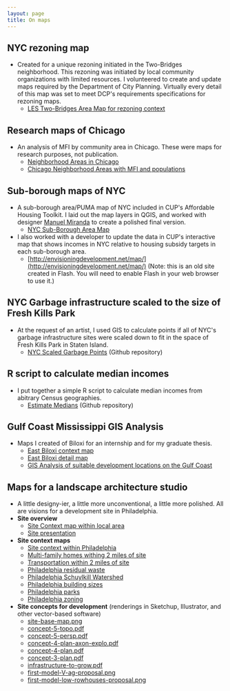 ```yaml
---
layout: page
title: On maps
---
```



## NYC rezoning map
* Created for a unique rezoning initiated in the Two-Bridges neighborhood. This rezoning was initiated by local community organizations with limited resources. I volunteered to create and update maps required by the Department of City Planning. Virtually every detail of this map was set to meet DCP's requirements specifications for rezoning maps. 
	* [LES Two-Bridges Area Map for rezoning context](./Area-map_LESCW_20200130.pdf)

## Research maps of Chicago
* An analysis of MFI by community area in Chicago. These were maps for research purposes, not publication. 
	* [Neighborhood Areas in Chicago](chicago/CUP-AHT-Chicago-Areas.pdf)
	* [Chicago Neighborhood Areas with MFI and populations](chicago/Chicago-areas-with-MFI-pop+toobigtoosmall.pdf)

## Sub-borough maps of NYC
* A sub-borough area/PUMA map of NYC included in CUP's Affordable Housing Toolkit. I laid out the map layers in QGIS, and worked with designer [Manuel Miranda](http://www.manuelmiranda.info/) to create a polished final version.
	* [NYC Sub-Borough Area Map](./20191209_basemap.png)
* I also worked with a developer to update the data in CUP's interactive map that shows incomes in NYC relative to housing subsidy targets in each sub-borough area.
	* [http://envisioningdevelopment.net/map/](http://envisioningdevelopment.net/map/) (Note: this is an old site created in Flash. You will need to enable Flash in your web browser to use it.)

## NYC Garbage infrastructure scaled to the size of Fresh Kills Park
* At the request of an artist, I used GIS to calculate points if all of NYC's garbage infrastructure sites were scaled down to fit in the space of Fresh Kills Park in Staten Island.
	* [NYC Scaled Garbage Points](https://github.com/grannycart/NYC-scaled-garbage-points-map) (Github repository)

## R script to calculate median incomes
* I put together a simple R script to calculate median incomes from abitrary Census geographies.
	* [Estimate Medians](http://github.com/grannycart/estimate-medians) (Github repository)

## Gulf Coast Mississippi GIS Analysis
* Maps I created of Biloxi for an internship and for my graduate thesis.
	* [East Biloxi context map](biloxi/EB_context.pdf)
	* [East Biloxi detail map](biloxi/EB_detail.pdf)
	* [GIS Analysis of suitable development locations on the Gulf Coast](biloxi/presentation_07292009_complete2.pdf)

## Maps for a landscape architecture studio
* A little designy-ier, a little more unconventional, a little more polished. All are visions for a development site in Philadelphia.
* **Site overview**
	* [Site Context map within local area](LAstudio/site-context-map.pdf)
	* [Site presentation](LAstudio/mtorrey-final-11x17.pdf)
* **Site context maps**
	* [Site context within Philadelphia](LAstudio/context1.pdf)
	* [Multi-family homes withing 2 miles of site](LAstudio/multi-family-2miles.pdf)
	* [Transportation within 2 miles of site](LAstudio/transport-2miles.pdf)
	* [Philadelphia residual waste](LAstudio/phil-residual-waste.pdf)
	* [Philadelphia Schuylkill Watershed](LAstudio/phil-schuylkill_watershed.pdf)
	* [Philadelphia building sizes](LAstudio/phil_buildingsize-1.pdf)
	* [Philadelphia parks](LAstudio/phil_parks_bike.pdf)
	* [Philadelphia zoning](LAstudio/phil_zoning.pdf)
* **Site concepts for development** (renderings in Sketchup, Illustrator, and other vector-based software)
	* [site-base-map.png](LAstudio/site-base-map.png)
	* [concept-5-topo.pdf](LAstudio/concept-5-topo.pdf)
	* [concept-5-persp.pdf](LAstudio/concept-5-persp.pdf)
	* [concept-4-plan-axon-explo.pdf](LAstudio/concept-4-plan-axon-explo.pdf)
	* [concept-4-plan.pdf](LAstudio/concept-4-plan.pdf)
	* [concept-3-plan.pdf](LAstudio/concept-3-plan.pdf)
	* [infrastructure-to-grow.pdf](LAstudio/infrastructure-to-grow.pdf)
	* [first-model-V-ag-proposal.png](LAstudio/first-model-V-ag-proposal.png)
	* [first-model-low-rowhouses-proposal.png](LAstudio/first-model-low-rowhouses-proposal.png)


